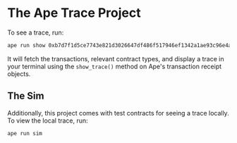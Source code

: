 # The Ape Trace Project

To see a trace, run:

```bash
ape run show 0xb7d7f1d5ce7743e821d3026647df486f517946ef1342a1ae93c96e4a8016eab7 --network ethereum:mainnet:alchemy
```

It will fetch the transactions, relevant contract types, and display a trace in your terminal using the `show_trace()` method on Ape's transaction receipt objects.

## The Sim

Additionally, this project comes with test contracts for seeing a trace locally.
To view the local trace, run:

```bash
ape run sim
```
